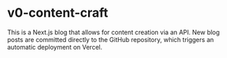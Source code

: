 # v0-content-craft

This is a Next.js blog that allows for content creation via an API. New blog posts are committed directly to the GitHub repository, which triggers an automatic deployment on Vercel.
